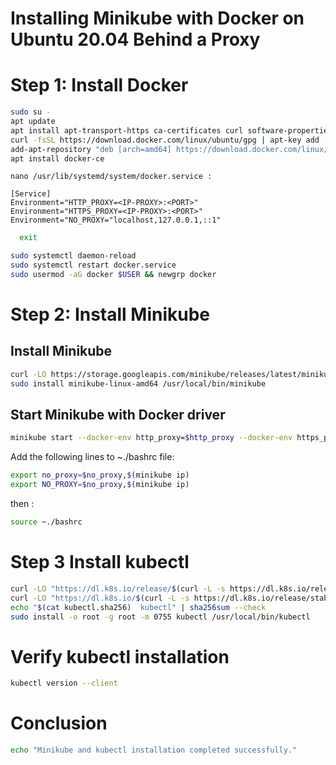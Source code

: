 # Installing Minikube with Docker on Ubuntu 20.04 Behind a Proxy

# Step 1: Install Docker

```bash
sudo su -
apt update 
apt install apt-transport-https ca-certificates curl software-properties-common
curl -fsSL https://download.docker.com/linux/ubuntu/gpg | apt-key add -
add-apt-repository "deb [arch=amd64] https://download.docker.com/linux/ubuntu focal stable"
apt install docker-ce
```

```
nano /usr/lib/systemd/system/docker.service :
```

```
[Service]
Environment="HTTP_PROXY=<IP-PROXY>:<PORT>"
Environment="HTTPS_PROXY=<IP-PROXY>:<PORT>"
Environment="NO_PROXY="localhost,127.0.0.1,::1"
```

```bash
  exit 
  ```


```bash
sudo systemctl daemon-reload
sudo systemctl restart docker.service
sudo usermod -aG docker $USER && newgrp docker
```

# Step 2: Install Minikube
## Install Minikube
```bash
curl -LO https://storage.googleapis.com/minikube/releases/latest/minikube-linux-amd64
sudo install minikube-linux-amd64 /usr/local/bin/minikube
``````


## Start Minikube with Docker driver

```bash
minikube start --docker-env http_proxy=$http_proxy --docker-env https_proxy=$https_proxy
```

 Add the following lines to ~./bashrc file:
 
```bash
export no_proxy=$no_proxy,$(minikube ip)
export NO_PROXY=$no_proxy,$(minikube ip)
```
then :

```bash
source ~./bashrc
```

# Step 3 Install kubectl
```bash
curl -LO "https://dl.k8s.io/release/$(curl -L -s https://dl.k8s.io/release/stable.txt)/bin/linux/amd64/kubectl"
curl -LO "https://dl.k8s.io/$(curl -L -s https://dl.k8s.io/release/stable.txt)/bin/linux/amd64/kubectl.sha256"
echo "$(cat kubectl.sha256)  kubectl" | sha256sum --check
sudo install -o root -g root -m 0755 kubectl /usr/local/bin/kubectl
```

# Verify kubectl installation
```bash
kubectl version --client
```

# Conclusion
```bash 
echo "Minikube and kubectl installation completed successfully."
```

